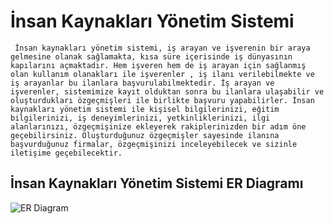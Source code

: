 # İnsan Kaynakları Yönetim Sistemi
``` İnsan kaynakları yönetim sistemi, iş arayan ve işverenin bir araya gelmesine olanak sağlamakta, kısa süre içerisinde iş dünyasının kapılarını açmaktadır. Hem işveren hem de iş arayan için sağlanmış olan kullanım olanakları ile işverenler , iş ilanı verilebilmekte ve iş arayanlar bu ilanlara başvurulabilmektedir. İş arayan ve işverenler, sistemimize kayıt olduktan sonra bu ilanlara ulaşabilir ve oluşturdukları özgeçmişleri ile birlikte başvuru yapabilirler. İnsan kaynakları yönetim sistemi ile kişisel bilgilerinizi, eğitim bilgilerinizi, iş deneyimlerinizi, yetkinliklerinizi, ilgi alanlarınızı, özgeçmişinize ekleyerek rakiplerinizden bir adım öne geçebilirsiniz. Oluşturduğunuz özgeçmişler sayesinde ilanına başvurduğunuz firmalar, özgeçmişinizi inceleyebilecek ve sizinle iletişime geçebilecektir.```
## İnsan Kaynakları Yönetim Sistemi ER Diagramı
![ER Diagram](https://res-console.cloudinary.com/dztwwdpj9/thumbnails/v1/image/upload/v1676904427/aWt5c0VSX21ncGljaA==/as_is)  
